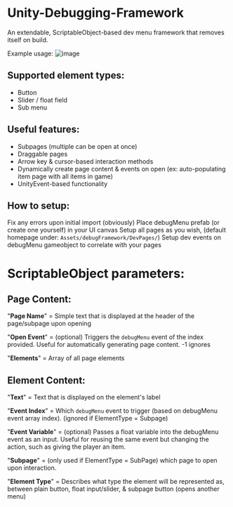 # Unity-Debugging-Framework
An extendable, ScriptableObject-based dev menu framework that removes itself on build.

Example usage:
![image](https://github.com/Swagguy47/Unity-Debugging-Framework/assets/67041649/aadf419c-99c1-4060-b11b-d08c8b9e083a)


## Supported element types:
- Button
- Slider / float field
- Sub menu

## Useful features:
- Subpages (multiple can be open at once)
- Draggable pages
- Arrow key & cursor-based interaction methods
- Dynamically create page content & events on open (ex: auto-populating item page with all items in game)
- UnityEvent-based functionality

## How to setup:
Fix any errors upon initial import (obviously)
Place debugMenu prefab (or create one yourself) in your UI canvas
Setup all pages as you wish, (default homepage under: `Assets/debugFramework/DevPages/`)
Setup dev events on debugMenu gameobject to correlate with your pages

# ScriptableObject parameters:
## Page Content:
"**Page Name**" = Simple text that is displayed at the header of the page/subpage upon opening

"**Open Event**" = (optional) Triggers the `debugMenu` event of the index provided. Useful for automatically generating page content. -1 ignores 

"**Elements**" = Array of all page elements

## Element Content:
"**Text**" = Text that is displayed on the element's label

"**Event Index**" = Which `debugMenu` event to trigger (based on debugMenu event array index). (ignored if ElementType = Subpage)

"**Event Variable**" = (optional) Passes a float variable into the debugMenu event as an input. Useful for reusing the same event but changing the action, such as giving the player an item.

"**Subpage**" = (only used if ElementType = SubPage) which page to open upon interaction.

"**Element Type**" = Describes what type the element will be represented as, between plain button, float input/slider, & subpage button (opens another menu)
